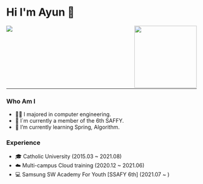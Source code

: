 # Hi I'm Ayun 👋
<div align=top>
<a href="https://solved.ac/success"> <img align='left' src="http://mazassumnida.wtf/api/v2/generate_badge?boj=success"> </a>
<img align='right' src="https://github-readme-stats.vercel.app/api?username=happyAyun&show_icons=true&theme=radical" height="165">
</div>
<!-- [![solved.ac tier](http://mazassumnida.wtf/api/generate_badge?boj=success)](https://solved.ac/success)
![success's github stats](https://github-readme-stats.vercel.app/api?username=success&show_icons=true) -->

<br><br><br><br><br><br><br><br><br>
<hr>

### Who Am I
- 👩‍💻 I majored in computer engineering.
- 👔 I`m currently a member of the 6th SAFFY.
- 🌱 I’m currently learning Spring, Algorithm.



### Experience
- 🎓 Catholic University (2015.03 ~ 2021.08)
- ☁️ Multi-campus Cloud training (2020.12 ~ 2021.06)
- 💻 Samsung SW Academy For Youth [SSAFY 6th] (2021.07 ~ )


<!-- ### Award
- 🥇
- 🥈 -->











